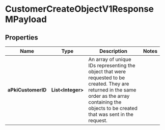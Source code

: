 

# CustomerCreateObjectV1ResponseMPayload

## Properties

Name | Type | Description | Notes
------------ | ------------- | ------------- | -------------
**aPkiCustomerID** | **List&lt;Integer&gt;** | An array of unique IDs representing the object that were requested to be created.  They are returned in the same order as the array containing the objects to be created that was sent in the request. | 




